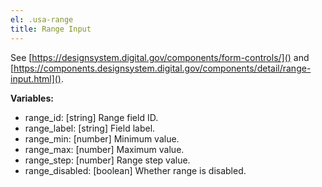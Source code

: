 ```yaml
---
el: .usa-range
title: Range Input
---
```

See [https://designsystem.digital.gov/components/form-controls/]() and
[https://components.designsystem.digital.gov/components/detail/range-input.html]().

__Variables:__
* range_id: [string] Range field ID.
* range_label: [string] Field label.
* range_min: [number] Minimum value.
* range_max: [number] Maximum value.
* range_step: [number] Range step value.
* range_disabled: [boolean] Whether range is disabled.
